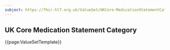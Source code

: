 ```yaml
---
subject: https://fhir.hl7.org.uk/ValueSet/UKCore-MedicationStatementCategory
---
```

## UK Core Medication Statement Category

{{page:ValueSetTemplate}}